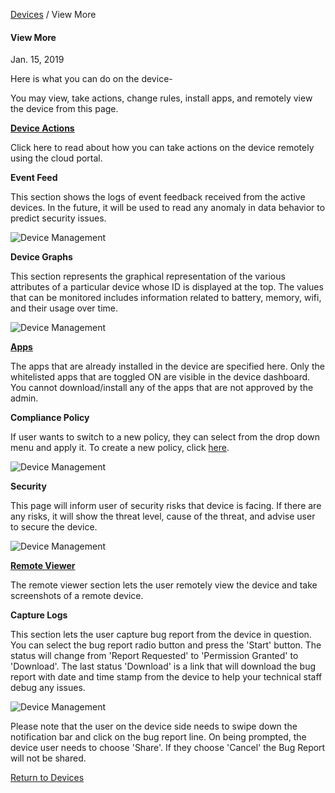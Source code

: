 [Devices](../index.html) / View More

#### View More

Jan. 15, 2019

Here is what you can do on the device-

You may view, take actions, change rules, install apps, and remotely view the device from this page.

[**Device Actions**](actions/index.html)

Click here to read about how you can take actions on the device remotely using the cloud portal.

**Event Feed**

This section shows the logs of event feedback received from the active devices. In the future, it will be used to read any anomaly in data behavior to predict security issues.

![Device Management](https://documentation-media.s3.amazonaws.com/images/6_DM.width-800.png?AWSAccessKeyId=AKIAJHOTEM5S4GAN2SGA&Signature=yjWjd8aSKrSh75DxjHlDuIOWA60%3D&Expires=1559913435)

**Device Graphs**

This section represents the graphical representation of the various attributes of a particular device whose ID is displayed at the top. The values that can be monitored includes information related to battery, memory, wifi, and their usage over time.

![Device Management](https://documentation-media.s3.amazonaws.com/images/7_DM.width-800.png?AWSAccessKeyId=AKIAJHOTEM5S4GAN2SGA&Signature=ij6LMj8LoAoQwvELj87TNAA5VXU%3D&Expires=1559913435)

[**Apps**](app-management/index.html)

The apps that are already installed in the device are specified here. Only the whitelisted apps that are toggled ON are visible in the device dashboard. You cannot download/install any of the apps that are not approved by the admin.

**Compliance Policy**

If user wants to switch to a new policy, they can select from the drop down menu and apply it. To create a new policy, click [here](../../policy-management/index.html).

![Device Management](https://documentation-media.s3.amazonaws.com/images/8_DM.width-800.png?AWSAccessKeyId=AKIAJHOTEM5S4GAN2SGA&Signature=4mCmZetDzgGzZzMIyY8LH3sYl4Q%3D&Expires=1559913435)

**Security**

This page will inform user of security risks that device is facing. If there are any risks, it will show the threat level, cause of the threat, and advise user to secure the device.

![Device Management](https://documentation-media.s3.amazonaws.com/images/9_DM.width-800.png?AWSAccessKeyId=AKIAJHOTEM5S4GAN2SGA&Signature=99Key4ek48LqHQKQG0ASx7muPls%3D&Expires=1559913435)

[**Remote Viewer**](remote-viewer/index.html)

The remote viewer section lets the user remotely view the device and take screenshots of a remote device.

**Capture Logs**

This section lets the user capture bug report from the device in question. You can select the bug report radio button and press the 'Start' button. The status will change from 'Report Requested' to 'Permission Granted' to 'Download'. The last status 'Download' is a link that will download the bug report with date and time stamp from the device to help your technical staff debug any issues.

![Device Management](https://documentation-media.s3.amazonaws.com/images/10_DM.width-800.png?AWSAccessKeyId=AKIAJHOTEM5S4GAN2SGA&Signature=GnkfsHfiooQmM6rTOXxpjJmVh08%3D&Expires=1559913435)

Please note that the user on the device side needs to swipe down the notification bar and click on the bug report line. On being prompted, the device user needs to choose 'Share'. If they choose 'Cancel' the Bug Report will not be shared.

[Return to Devices](../index.html)